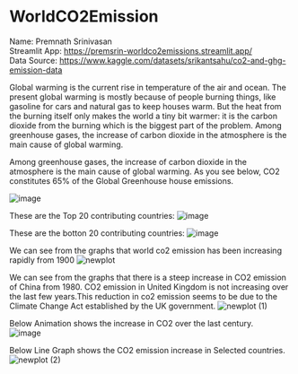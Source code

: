 # WorldCO2Emission
Name: Premnath Srinivasan
<br />
Streamlit App: https://premsrin-worldco2emissions.streamlit.app/
<br />
Data Source: https://www.kaggle.com/datasets/srikantsahu/co2-and-ghg-emission-data
<br />

Global warming is the current rise in temperature of the air and ocean. The present global warming is mostly because of people burning things, like gasoline for cars and natural gas to keep houses warm. But the heat from the burning itself only makes the world a tiny bit warmer: it is the carbon dioxide from the burning which is the biggest part of the problem. Among greenhouse gases, the increase of carbon dioxide in the atmosphere is the main cause of global warming.

Among greenhouse gases, the increase of carbon dioxide in the atmosphere is the main cause of global warming. As you see below, CO2 constitutes 65% of the Global Greenhouse house emissions.

![image](https://user-images.githubusercontent.com/116606008/206875995-a8cf4da9-1fa1-4b86-9ff4-08173efb47c1.png)

These are the Top 20 contributing countries:
![image](https://user-images.githubusercontent.com/116606008/206875721-6f5d7aa1-947d-443c-85fe-3143d7c7b154.png)

These are the botton 20 contributing countries:
![image](https://user-images.githubusercontent.com/116606008/206875723-798c25f3-4371-4d0d-8b5e-197c2855d041.png)

We can see from the graphs that world co2 emission has been increasing rapidly from 1900
![newplot](https://user-images.githubusercontent.com/116606008/206875743-1c360075-fe1c-49c7-bca4-5c097358e55e.png)

We can see from the graphs that there is a steep increase in CO2 emission of China from 1980. CO2 emission in United Kingdom is not increasing over the last few years.This reduction in co2 emission seems to be due to the Climate Change Act established by the UK government.
![newplot (1)](https://user-images.githubusercontent.com/116606008/206875760-ff55e4f9-c791-4e88-8602-753f75789ff5.png)

Below Animation shows the increase in CO2 over the last century.  
![image](https://user-images.githubusercontent.com/116606008/206875777-244be4d6-b873-4fe9-86e9-a0137a812553.png)

Below Line Graph shows the CO2 emission increase in Selected countries.
![newplot (2)](https://user-images.githubusercontent.com/116606008/206875803-4a42cb93-cbcd-4975-964f-a1bc0fbcf91f.png)
